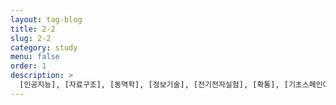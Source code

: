 ```yaml
---
layout: tag-blog
title: 2-2
slug: 2-2
category: study
menu: false
order: 1
description: >
  [인공지능], [자료구조], [동역학], [정보기술], [전기전자실험], [확통], [기초스페인어]
---
```

